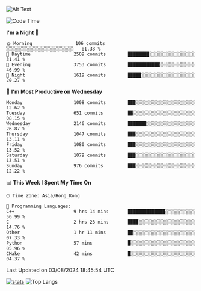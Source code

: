![Alt Text](https://media.tenor.com/3Gehha8RO-sAAAAC/goose-dance.gif)

<!--START_SECTION:waka-->
![Code Time](http://img.shields.io/badge/Code%20Time-289%20hrs%2019%20mins-blue)

**I'm a Night 🦉** 

```text
🌞 Morning                106 commits         ░░░░░░░░░░░░░░░░░░░░░░░░░   01.33 % 
🌆 Daytime                2509 commits        ████████░░░░░░░░░░░░░░░░░   31.41 % 
🌃 Evening                3753 commits        ████████████░░░░░░░░░░░░░   46.99 % 
🌙 Night                  1619 commits        █████░░░░░░░░░░░░░░░░░░░░   20.27 % 
```
📅 **I'm Most Productive on Wednesday** 

```text
Monday                   1008 commits        ███░░░░░░░░░░░░░░░░░░░░░░   12.62 % 
Tuesday                  651 commits         ██░░░░░░░░░░░░░░░░░░░░░░░   08.15 % 
Wednesday                2146 commits        ███████░░░░░░░░░░░░░░░░░░   26.87 % 
Thursday                 1047 commits        ███░░░░░░░░░░░░░░░░░░░░░░   13.11 % 
Friday                   1080 commits        ███░░░░░░░░░░░░░░░░░░░░░░   13.52 % 
Saturday                 1079 commits        ███░░░░░░░░░░░░░░░░░░░░░░   13.51 % 
Sunday                   976 commits         ███░░░░░░░░░░░░░░░░░░░░░░   12.22 % 
```


📊 **This Week I Spent My Time On** 

```text
🕑︎ Time Zone: Asia/Hong_Kong

💬 Programming Languages: 
C++                      9 hrs 14 mins       ██████████████░░░░░░░░░░░   56.99 % 
C                        2 hrs 23 mins       ████░░░░░░░░░░░░░░░░░░░░░   14.76 % 
Other                    1 hr 11 mins        ██░░░░░░░░░░░░░░░░░░░░░░░   07.33 % 
Python                   57 mins             █░░░░░░░░░░░░░░░░░░░░░░░░   05.96 % 
CMake                    42 mins             █░░░░░░░░░░░░░░░░░░░░░░░░   04.37 % 
```


 Last Updated on 03/08/2024 18:45:54 UTC
<!--END_SECTION:waka-->
[![stats](https://github-readme-stats-rose-phi.vercel.app/api?username=jxncted&count_private=true)](https://github.com/jxncted/github-readme-stats)
![Top Langs](https://github-readme-stats-rose-phi.vercel.app/api/top-langs/?username=jxncted\&layout=compact&hide=c,assembly,jupyter%20notebook)
